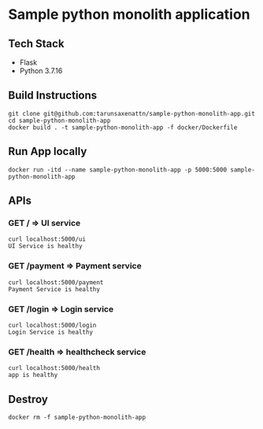 # Sample python monolith application

## Tech Stack
- Flask
- Python 3.7.16

## Build Instructions

```
git clone git@github.com:tarunsaxenattn/sample-python-monolith-app.git
cd sample-python-monolith-app
docker build . -t sample-python-monolith-app -f docker/Dockerfile
```

## Run App locally

```
docker run -itd --name sample-python-monolith-app -p 5000:5000 sample-python-monolith-app
```

## APIs

### GET / => UI service
```
curl localhost:5000/ui
UI Service is healthy
```

### GET /payment => Payment service
```
curl localhost:5000/payment
Payment Service is healthy
```

### GET /login => Login service
```
curl localhost:5000/login
Login Service is healthy
```

### GET /health => healthcheck service
```
curl localhost:5000/health
app is healthy
```

## Destroy
```
docker rm -f sample-python-monolith-app
```
